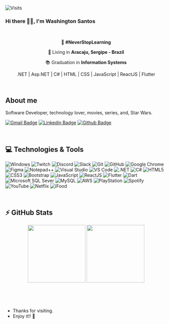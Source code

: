 ![Visits](http://estruyf-github.azurewebsites.net/api/VisitorHit?user=WashingtonSBS&repo=WashingtonSBS-visitors-badge&countColorcountColor&countColor=%237B1E7A)

### Hi there 👋🏽, I'm Washington Santos

&nbsp;
&nbsp;

<div align="center">
  <p>🎯 <strong>#NeverStopLearning</strong></p>
  <p>📌 Living in <strong>Aracaju, Sergipe - Brazil</strong></p>
  <p>📚 Graduation in <strong>Information Systems</strong></p>
</div>

<div align="center">
  <p>.NET | Asp.NET | C# | HTML | CSS | JavaScript | ReactJS | Flutter</p>
</div>

&nbsp;
&nbsp;

## About me
<div>
  <p>Software Developer, technology lover, movies, series, and, Star Wars.</p>
</div>

[![Gmail Badge](https://img.shields.io/badge/-Gmail-c14438?style=for-the-badge&logo=Gmail&logoColor=white&link=mailto:washingtonsbs@gmail.com)](mailto:washingtonsbs@gmail.com)
[![Linkedin Badge](https://img.shields.io/badge/-LinkedIn-blue?style=for-the-badge&logo=Linkedin&logoColor=white&link=https://www.linkedin.com/in/WashingtonSBS/)](https://www.linkedin.com/in/WashingtonSBS/)
[![Github Badge](https://img.shields.io/badge/-Github-000?style=for-the-badge&logo=Github&logoColor=white&link=https://github.com/WashingtonSBS)](https://github.com/WashingtonSBS)

&nbsp;
&nbsp;

## 💻 Technologies & Tools
![Windows](https://img.shields.io/badge/Windows-0078D6?style=for-the-badge&logo=windows&logoColor=white)
![Twitch](https://img.shields.io/badge/Twitch-9146FF?style=for-the-badge&logo=twitch&logoColor=white)
![Discord](https://img.shields.io/badge/Discord-7289DA?style=for-the-badge&logo=discord&logoColor=white)
![Slack](https://img.shields.io/badge/Slack-4A154B?style=for-the-badge&logo=slack&logoColor=white)
![Git](https://img.shields.io/badge/Git-F05032?style=for-the-badge&logo=git&logoColor=white)
![GitHub](https://img.shields.io/badge/-GitHub-181717?style=for-the-badge&logo=github)
![Google Chrome](https://img.shields.io/badge/Google_chrome-4285F4?style=for-the-badge&logo=Google-chrome&logoColor=white)
![Figma](https://img.shields.io/badge/Figma-F24E1E?style=for-the-badge&logo=figma&logoColor=white)
![Notepad++](https://img.shields.io/badge/Notepad++-90E59A.svg?style=for-the-badge&logo=notepad%2B%2B&logoColor=black)
![Visual Studio](https://img.shields.io/badge/Visual_Studio-5C2D91?style=for-the-badge&logo=visual%20studio&logoColor=white)
![VS Code](https://img.shields.io/badge/Visual_Studio_Code-0078D4?style=for-the-badge&logo=visual%20studio%20code&logoColor=white)
![.NET](https://img.shields.io/badge/.NET-512BD4?style=for-the-badge&logo=dotnet&logoColor=white)
![C#](https://img.shields.io/badge/C%23-239120?style=for-the-badge&logo=c-sharp&logoColor=white)
![HTML5](https://img.shields.io/badge/HTML5-E34F26?style=for-the-badge&logo=html5&logoColor=white)
![CSS3](https://img.shields.io/badge/CSS3-1572B6?style=for-the-badge&logo=css3&logoColor=white)
![Bootstrap](https://img.shields.io/badge/Bootstrap-563D7C?style=for-the-badge&logo=bootstrap&logoColor=white)
![JavaScript](https://img.shields.io/badge/JavaScript-F7DF1E?style=for-the-badge&logo=javascript&logoColor=black)
![ReactJS](https://img.shields.io/badge/React-20232A?style=for-the-badge&logo=react&logoColor=61DAFB)
![Flutter](https://img.shields.io/badge/Flutter-02569B?style=for-the-badge&logo=flutter&logoColor=white)
![Dart](https://img.shields.io/badge/Dart-0175C2?style=for-the-badge&logo=dart&logoColor=white)
![Microsoft SQL Sever](https://img.shields.io/badge/Microsoft%20SQL%20Sever-CC2927?style=for-the-badge&logo=microsoft%20sql%20server&logoColor=white)
![MySQL](https://img.shields.io/badge/MySQL-00000F?style=for-the-badge&logo=mysql&logoColor=white)
![AWS](https://img.shields.io/badge/Amazon_AWS-{232F3E}?style=for-the-badge&logo=amazonaws&logoColor=white)
![PlayStation](https://img.shields.io/badge/PlayStation-003791?style=for-the-badge&logo=playstation&logoColor=white)
![Spotify](https://img.shields.io/badge/Spotify-1ED760?&style=for-the-badge&logo=spotify&logoColor=white)
![YouTube](https://img.shields.io/badge/YouTube-FF0000?style=for-the-badge&logo=youtube&logoColor=white)
![Netflix](https://img.shields.io/badge/Netflix-E50914?style=for-the-badge&logo=netflix&logoColor=white)
![iFood](https://img.shields.io/badge/iFood-EA1D2C?style=for-the-badge&logo=ifood&logoColor=white)

&nbsp;
&nbsp;

## ⚡ GitHub Stats
<div align="center">
  <a href="https://github.com/WashingtonSBS"></a>
  <img height="180em" src="https://github-readme-stats.vercel.app/api?username=WashingtonSBS&show_icons=true&theme=radical&include_all_commits=true&count_private=true&link=https://github.com/WashingtonSBS"/>
  <img height="180em" src="https://github-readme-stats.vercel.app/api/top-langs/?username=washingtonsbs&layout=compact&langs_count=16&theme=radical&link=https://github.com/WashingtonSBS"/>
</div>

&nbsp;
&nbsp;

&nbsp;
&nbsp;

- Thanks for visiting.
- Enjoy it!! 🚀

&nbsp;
&nbsp;
